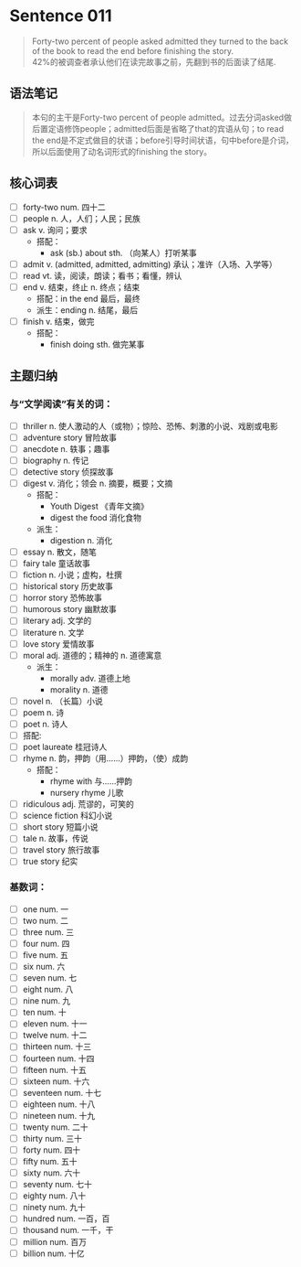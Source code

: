 # Sentence 011

> Forty-two percent of people asked admitted they turned to the back of the book to read the end before finishing the story.   
> 42%的被调查者承认他们在读完故事之前，先翻到书的后面读了结尾.

## 语法笔记
> 本句的主干是Forty-two percent of people admitted。过去分词asked做后置定语修饰people；admitted后面是省略了that的宾语从句；to read the end是不定式做目的状语；before引导时间状语，句中before是介词，所以后面使用了动名词形式的finishing the story。

## 核心词表

- [ ] forty-two num. 四十二
- [ ] people n. 人，人们；人民；民族
- [ ] ask v. 询问；要求
  - 搭配：
    - ask (sb.) about sth. （向某人）打听某事
- [ ] admit v. (admitted, admitted, admitting) 承认；准许（入场、入学等）
- [ ] read vt. 读，阅读，朗读；看书；看懂，辨认
- [ ] end v. 结束，终止 n. 终点；结束
  - 搭配：in the end 最后，最终
  - 派生：ending n. 结尾，最后
- [ ] finish v. 结束，做完
  - 搭配：
    - finish doing sth. 做完某事

## 主题归纳

### 与“文学阅读”有关的词：

- [ ] thriller n. 使人激动的人（或物）；惊险、恐怖、刺激的小说、戏剧或电影
- [ ] adventure story 冒险故事
- [ ] anecdote n. 轶事；趣事
- [ ] biography n. 传记
- [ ] detective story 侦探故事
- [ ] digest v. 消化；领会 n. 摘要，概要；文摘
  - 搭配：
    - Youth Digest 《青年文摘》
    - digest the food 消化食物
  - 派生：
    - digestion n. 消化
- [ ] essay n. 散文，随笔
- [ ] fairy tale 童话故事
- [ ] fiction n. 小说；虚构，杜撰
- [ ] historical story 历史故事
- [ ] horror story 恐怖故事
- [ ] humorous story 幽默故事
- [ ] literary adj. 文学的
- [ ] literature n. 文学
- [ ] love story 爱情故事
- [ ] moral adj. 道德的；精神的 n. 道德寓意
  - 派生：
    - morally adv. 道德上地
    - morality n. 道德
- [ ] novel n. （长篇）小说
- [ ] poem n. 诗
- [ ] poet n. 诗人
- [ ] 搭配:
- [ ] poet laureate 桂冠诗人
- [ ] rhyme n. 韵，押韵（用……）押韵，（使）成韵
  - 搭配：
    - rhyme with 与……押韵
    - nursery rhyme 儿歌
- [ ] ridiculous adj. 荒谬的，可笑的
- [ ] science fiction 科幻小说
- [ ] short story 短篇小说
- [ ] tale n. 故事，传说
- [ ] travel story 旅行故事
- [ ] true story 纪实

### 基数词：

- [ ] one num. 一
- [ ] two num. 二
- [ ] three num. 三
- [ ] four num. 四
- [ ] five num. 五
- [ ] six num. 六
- [ ] seven num. 七
- [ ] eight num. 八
- [ ] nine num. 九
- [ ] ten num. 十
- [ ] eleven num. 十一
- [ ] twelve num. 十二
- [ ] thirteen num. 十三
- [ ] fourteen num. 十四
- [ ] fifteen num. 十五
- [ ] sixteen num. 十六
- [ ] seventeen num. 十七
- [ ] eighteen num. 十八
- [ ] nineteen num. 十九
- [ ] twenty num. 二十
- [ ] thirty num. 三十
- [ ] forty num. 四十
- [ ] fifty num. 五十
- [ ] sixty num. 六十
- [ ] seventy num. 七十
- [ ] eighty num. 八十
- [ ] ninety num. 九十
- [ ] hundred num. 一百，百
- [ ] thousand num. 一千，干
- [ ] million num. 百万
- [ ] billion num. 十亿